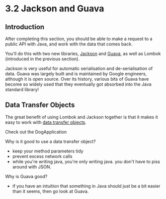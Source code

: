 # 3.2 Jackson and Guava

## Introduction
After completing this section, you should be able to make a request to a public API with Java, and work with the data that comes back.

You'll do this with two new libraries, [Jackson](https://github.com/FasterXML/jackson) and [Guava](https://github.com/google/guava), as well as Lombok (introduced in the previous section).

Jackson is very useful for automatic serialisation and de-serialisation of data. Guava was largely built and is maintained by Google engineers, although it is open source. Over its history, various bits of Guava have become so widely used that they eventually got absorbed into the Java standard library!

## Data Transfer Objects
The great benefit of using Lombok and Jackson together is that it makes it easy to work with [data transfer objects](https://martinfowler.com/eaaCatalog/dataTransferObject.html).
 
Check out the DogApplication

Why is it good to use a data transfer object?
* keep your method parameters tidy
* prevent excess network calls
* while you're writing java, you're only writing java. you don't have to piss around with JSON.

Why is Guava good?
* if you have an intuition that something in Java should just be a bit easier than it seems, then go look at Guava. 
 
